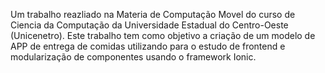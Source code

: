 Um trabalho reazliado na Materia de Computação Movel do curso de Ciencia da Computação da Universidade Estadual do Centro-Oeste (Unicenetro). Este trabalho tem como objetivo a criação de um modelo de APP de entrega de comidas utilizando para o estudo de frontend e modularização de componentes usando o framework Ionic.
